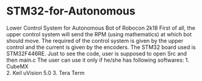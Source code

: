 # STM32-for-Autonomous
Lower Control System for Autonomous Bot of Robocon 2k18 
First of all, the upper control system will send the RPM (using mathematics) at which bot should move. The required of the control system is given by the upper control and the current is given by the encoders.
The STM32 board used is STM32F446RE.
Just to see the code, user is supposed to open Src and then main.c
The user can use it only if he/she has following softwares: 1. CubeMX   
                                                            2. Keil uVision 5.0
                                                            3. Tera Term
